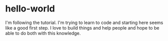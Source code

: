 # hello-world
I'm following the tutorial.
I'm trying to learn to code and starting here seems like a good first step. 
I love to build things and help people and hope to be able to do both with this knowledge.
